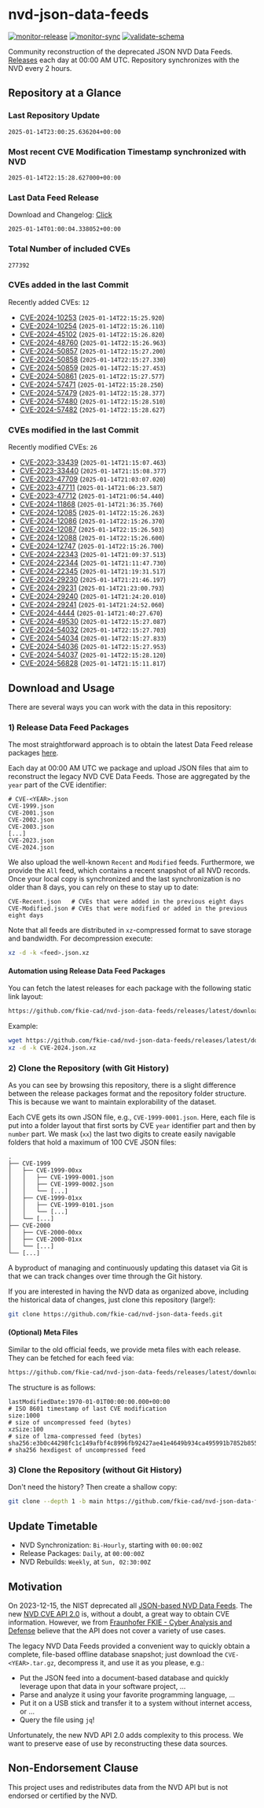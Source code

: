 # nvd-json-data-feeds

[![monitor-release](https://github.com/fkie-cad/nvd-json-data-feeds/actions/workflows/monitor_release.yml/badge.svg)](https://github.com/fkie-cad/nvd-json-data-feeds/actions/workflows/monitor_release.yml)
[![monitor-sync](https://github.com/fkie-cad/nvd-json-data-feeds/actions/workflows/monitor_sync.yml/badge.svg)](https://github.com/fkie-cad/nvd-json-data-feeds/actions/workflows/monitor_sync.yml)
[![validate-schema](https://github.com/fkie-cad/nvd-json-data-feeds/actions/workflows/validate_schema.yml/badge.svg)](https://github.com/fkie-cad/nvd-json-data-feeds/actions/workflows/validate_schema.yml)

Community reconstruction of the deprecated JSON NVD Data Feeds.
[Releases](https://github.com/fkie-cad/nvd-json-data-feeds/releases/latest) each day at 00:00 AM UTC.
Repository synchronizes with the NVD every 2 hours.

## Repository at a Glance

### Last Repository Update

```plain
2025-01-14T23:00:25.636204+00:00
```

### Most recent CVE Modification Timestamp synchronized with NVD

```plain
2025-01-14T22:15:28.627000+00:00
```

### Last Data Feed Release

Download and Changelog: [Click](https://github.com/fkie-cad/nvd-json-data-feeds/releases/latest)

```plain
2025-01-14T01:00:04.338052+00:00
```

### Total Number of included CVEs

```plain
277392
```

### CVEs added in the last Commit

Recently added CVEs: `12`

- [CVE-2024-10253](CVE-2024/CVE-2024-102xx/CVE-2024-10253.json) (`2025-01-14T22:15:25.920`)
- [CVE-2024-10254](CVE-2024/CVE-2024-102xx/CVE-2024-10254.json) (`2025-01-14T22:15:26.110`)
- [CVE-2024-45102](CVE-2024/CVE-2024-451xx/CVE-2024-45102.json) (`2025-01-14T22:15:26.820`)
- [CVE-2024-48760](CVE-2024/CVE-2024-487xx/CVE-2024-48760.json) (`2025-01-14T22:15:26.963`)
- [CVE-2024-50857](CVE-2024/CVE-2024-508xx/CVE-2024-50857.json) (`2025-01-14T22:15:27.200`)
- [CVE-2024-50858](CVE-2024/CVE-2024-508xx/CVE-2024-50858.json) (`2025-01-14T22:15:27.330`)
- [CVE-2024-50859](CVE-2024/CVE-2024-508xx/CVE-2024-50859.json) (`2025-01-14T22:15:27.453`)
- [CVE-2024-50861](CVE-2024/CVE-2024-508xx/CVE-2024-50861.json) (`2025-01-14T22:15:27.577`)
- [CVE-2024-57471](CVE-2024/CVE-2024-574xx/CVE-2024-57471.json) (`2025-01-14T22:15:28.250`)
- [CVE-2024-57479](CVE-2024/CVE-2024-574xx/CVE-2024-57479.json) (`2025-01-14T22:15:28.377`)
- [CVE-2024-57480](CVE-2024/CVE-2024-574xx/CVE-2024-57480.json) (`2025-01-14T22:15:28.510`)
- [CVE-2024-57482](CVE-2024/CVE-2024-574xx/CVE-2024-57482.json) (`2025-01-14T22:15:28.627`)


### CVEs modified in the last Commit

Recently modified CVEs: `26`

- [CVE-2023-33439](CVE-2023/CVE-2023-334xx/CVE-2023-33439.json) (`2025-01-14T21:15:07.463`)
- [CVE-2023-33440](CVE-2023/CVE-2023-334xx/CVE-2023-33440.json) (`2025-01-14T21:15:08.377`)
- [CVE-2023-47709](CVE-2023/CVE-2023-477xx/CVE-2023-47709.json) (`2025-01-14T21:03:07.020`)
- [CVE-2023-47711](CVE-2023/CVE-2023-477xx/CVE-2023-47711.json) (`2025-01-14T21:06:23.587`)
- [CVE-2023-47712](CVE-2023/CVE-2023-477xx/CVE-2023-47712.json) (`2025-01-14T21:06:54.440`)
- [CVE-2024-11868](CVE-2024/CVE-2024-118xx/CVE-2024-11868.json) (`2025-01-14T21:36:35.760`)
- [CVE-2024-12085](CVE-2024/CVE-2024-120xx/CVE-2024-12085.json) (`2025-01-14T22:15:26.263`)
- [CVE-2024-12086](CVE-2024/CVE-2024-120xx/CVE-2024-12086.json) (`2025-01-14T22:15:26.370`)
- [CVE-2024-12087](CVE-2024/CVE-2024-120xx/CVE-2024-12087.json) (`2025-01-14T22:15:26.503`)
- [CVE-2024-12088](CVE-2024/CVE-2024-120xx/CVE-2024-12088.json) (`2025-01-14T22:15:26.600`)
- [CVE-2024-12747](CVE-2024/CVE-2024-127xx/CVE-2024-12747.json) (`2025-01-14T22:15:26.700`)
- [CVE-2024-22343](CVE-2024/CVE-2024-223xx/CVE-2024-22343.json) (`2025-01-14T21:09:37.513`)
- [CVE-2024-22344](CVE-2024/CVE-2024-223xx/CVE-2024-22344.json) (`2025-01-14T21:11:47.730`)
- [CVE-2024-22345](CVE-2024/CVE-2024-223xx/CVE-2024-22345.json) (`2025-01-14T21:19:31.517`)
- [CVE-2024-29230](CVE-2024/CVE-2024-292xx/CVE-2024-29230.json) (`2025-01-14T21:21:46.197`)
- [CVE-2024-29231](CVE-2024/CVE-2024-292xx/CVE-2024-29231.json) (`2025-01-14T21:23:00.793`)
- [CVE-2024-29240](CVE-2024/CVE-2024-292xx/CVE-2024-29240.json) (`2025-01-14T21:24:20.010`)
- [CVE-2024-29241](CVE-2024/CVE-2024-292xx/CVE-2024-29241.json) (`2025-01-14T21:24:52.060`)
- [CVE-2024-4444](CVE-2024/CVE-2024-44xx/CVE-2024-4444.json) (`2025-01-14T21:40:27.670`)
- [CVE-2024-49530](CVE-2024/CVE-2024-495xx/CVE-2024-49530.json) (`2025-01-14T22:15:27.087`)
- [CVE-2024-54032](CVE-2024/CVE-2024-540xx/CVE-2024-54032.json) (`2025-01-14T22:15:27.703`)
- [CVE-2024-54034](CVE-2024/CVE-2024-540xx/CVE-2024-54034.json) (`2025-01-14T22:15:27.833`)
- [CVE-2024-54036](CVE-2024/CVE-2024-540xx/CVE-2024-54036.json) (`2025-01-14T22:15:27.953`)
- [CVE-2024-54037](CVE-2024/CVE-2024-540xx/CVE-2024-54037.json) (`2025-01-14T22:15:28.120`)
- [CVE-2024-56828](CVE-2024/CVE-2024-568xx/CVE-2024-56828.json) (`2025-01-14T21:15:11.817`)


## Download and Usage

There are several ways you can work with the data in this repository:

### 1) Release Data Feed Packages

The most straightforward approach is to obtain the latest Data Feed release packages [here](https://github.com/fkie-cad/nvd-json-data-feeds/releases/latest).

Each day at 00:00 AM UTC we package and upload JSON files that aim to reconstruct the legacy NVD CVE Data Feeds.
Those are aggregated by the `year` part of the CVE identifier:

```
# CVE-<YEAR>.json
CVE-1999.json
CVE-2001.json
CVE-2002.json
CVE-2003.json
[...]
CVE-2023.json
CVE-2024.json
```

We also upload the well-known `Recent` and `Modified` feeds.
Furthermore, we provide the `All` feed, which contains a recent snapshot of all NVD records.
Once your local copy is synchronized and the last synchronization is no older than 8 days, you can rely on these to stay up to date:

```plain
CVE-Recent.json   # CVEs that were added in the previous eight days
CVE-Modified.json # CVEs that were modified or added in the previous eight days
```

Note that all feeds are distributed in `xz`-compressed format to save storage and bandwidth.
For decompression execute:

```sh
xz -d -k <feed>.json.xz
```

#### Automation using Release Data Feed Packages

You can fetch the latest releases for each package with the following static link layout:

```sh
https://github.com/fkie-cad/nvd-json-data-feeds/releases/latest/download/CVE-<YEAR>.json.xz
```

Example:

```sh
wget https://github.com/fkie-cad/nvd-json-data-feeds/releases/latest/download/CVE-2024.json.xz
xz -d -k CVE-2024.json.xz
```

### 2) Clone the Repository (with Git History)

As you can see by browsing this repository, there is a slight difference between the release packages format and the repository folder structure.
This is because we want to maintain explorability of the dataset.

Each CVE gets its own JSON file, e.g., `CVE-1999-0001.json`.
Here, each file is put into a folder layout that first sorts by CVE `year` identifier part and then by `number` part.
We mask (`xx`) the last two digits to create easily navigable folders that hold a maximum of 100 CVE JSON files:

```plain
.
├── CVE-1999
│   ├── CVE-1999-00xx
│   │   ├── CVE-1999-0001.json
│   │   ├── CVE-1999-0002.json
│   │   └── [...]
│   ├── CVE-1999-01xx
│   │   ├── CVE-1999-0101.json
│   │   └── [...]
│   └── [...]
├── CVE-2000
│   ├── CVE-2000-00xx
│   ├── CVE-2000-01xx
│   └── [...]
└── [...]
```

A byproduct of managing and continuously updating this dataset via Git is that we can track changes over time through the Git history.

If you are interested in having the NVD data as organized above, including the historical data of changes, just clone this repository (large!):

```sh
git clone https://github.com/fkie-cad/nvd-json-data-feeds.git
```

#### (Optional) Meta Files

Similar to the old official feeds, we provide meta files with each release. They can be fetched for each feed via:

```sh
https://github.com/fkie-cad/nvd-json-data-feeds/releases/latest/download/CVE-<YEAR>.meta
```

The structure is as follows:

```plain
lastModifiedDate:1970-01-01T00:00:00.000+00:00                          # ISO 8601 timestamp of last CVE modification
size:1000                                                               # size of uncompressed feed (bytes)
xzSize:100                                                              # size of lzma-compressed feed (bytes)
sha256:e3b0c44298fc1c149afbf4c8996fb92427ae41e4649b934ca495991b7852b855 # sha256 hexdigest of uncompressed feed
```

### 3) Clone the Repository (without Git History)

Don't need the history? Then create a shallow copy:

```sh
git clone --depth 1 -b main https://github.com/fkie-cad/nvd-json-data-feeds.git
```


## Update Timetable

* NVD Synchronization: `Bi-Hourly`, starting with `00:00:00Z`
* Release Packages: `Daily`, at `00:00:00Z`
* NVD Rebuilds: `Weekly`, at `Sun, 02:30:00Z`


## Motivation

On 2023-12-15, the NIST deprecated all [JSON-based NVD Data Feeds](https://nvd.nist.gov/vuln/data-feeds#divRetirementBanner-1).
The new [NVD CVE API 2.0](https://nvd.nist.gov/developers/vulnerabilities) is, without a doubt, a great way to obtain CVE information.
However, we from [Fraunhofer FKIE - Cyber Analysis and Defense](https://www.fkie.fraunhofer.de/en/departments/cad.html) believe that the API does not cover a variety of use cases.

The legacy NVD Data Feeds provided a convenient way to quickly obtain a complete, file-based offline database snapshot; just download the `CVE-<YEAR>.tar.gz`, decompress it, and use it as you please, e.g.:

- Put the JSON feed into a document-based database and quickly leverage upon that data in your software project, ...
- Parse and analyze it using your favorite programming language, ...
- Put it on a USB stick and transfer it to a system without internet access, or ...
- Query the file using `jq`!

Unfortunately, the new NVD API 2.0 adds complexity to this process.
We want to preserve ease of use by reconstructing these data sources.

## Non-Endorsement Clause

This project uses and redistributes data from the NVD API but is not endorsed or certified by the NVD.